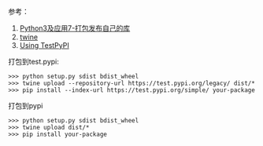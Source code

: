 参考：
1. [Python3及应用7-打包发布自己的库](https://github.com/ecmadao/Coding-Guide/blob/master/Notes/Python/Python%E5%8F%8A%E5%BA%94%E7%94%A8/Python3%E5%8F%8A%E5%BA%94%E7%94%A87-%E6%89%93%E5%8C%85%E5%8F%91%E5%B8%83%E8%87%AA%E5%B7%B1%E7%9A%84%E5%BA%93.md)
2. [twine](https://pypi.org/project/twine/)
3. [Using TestPyPI](https://packaging.python.org/guides/using-testpypi/)

打包到test.pypi:

```
>>> python setup.py sdist bdist_wheel
>>> twine upload --repository-url https://test.pypi.org/legacy/ dist/*
>>> pip install --index-url https://test.pypi.org/simple/ your-package
```

打包到pypi

```
>>> python setup.py sdist bdist_wheel
>>> twine upload dist/*
>>> pip install your-package
```
